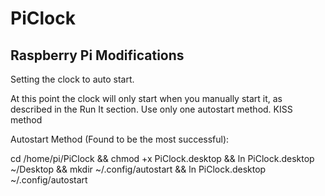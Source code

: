 # PiClock
Raspberry Pi Modifications
--------------------------

Setting the clock to auto start. 

At this point the clock will only start when you manually start it, as described in the Run It section.
Use only one autostart method. KISS method

Autostart Method (Found to be the most successful):

cd /home/pi/PiClock && chmod +x PiClock.desktop && ln PiClock.desktop ~/Desktop && mkdir ~/.config/autostart && ln PiClock.desktop ~/.config/autostart
